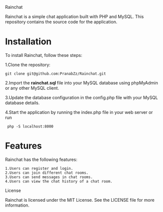 Rainchat

Rainchat is a simple chat application built with PHP and MySQL. This repository contains the source code for the application.

<h1>Installation</h1>

To install Rainchat, follow these steps:

1.Clone the repository: 
        
    git clone git@github.com:PranabZz/Rainchat.git
    
2.Import the <b> rainchat.sql </b> file into your MySQL database using phpMyAdmin or any other MySQL client.
    
3.Update the database configuration in the config.php file with your MySQL database details.
    
4.Start the application by running the index.php file in your web server or run 
            
     php -S localhost:8000 


<h1>Features</h1>

Rainchat has the following features:

    1.Users can register and login.
    2.Users can join different chat rooms.
    3.Users can send messages in chat rooms.
    4.Users can view the chat history of a chat room.

License

Rainchat is licensed under the MIT License. See the LICENSE file for more information.

